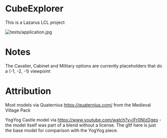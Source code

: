 # CubeExplorer

This is a Lazarus LCL project

![tests/application.jpg]()



# Notes

The Cavalier, Cabinet and Military options are currently placeholders that do a (-1, -2, -1) viewpoint

# Attribution

Most models via Quaternius https://quaternius.com/ from the Medieval Village Pack

YogYog Castle model via https://www.youtube.com/watch?v=IFr0NIzDges - the model itself was part of a blend without a license. The gltf here is just the base model for comparison with the YogYog piece.